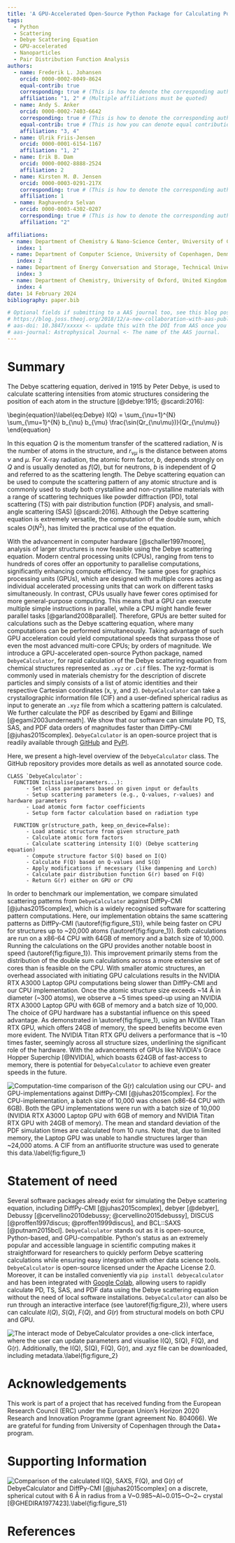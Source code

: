 ```yaml
---
title: 'A GPU-Accelerated Open-Source Python Package for Calculating Powder Diffraction, Small-Angle-, and Total Scattering with the Debye Scattering Equation'
tags:
  - Python
  - Scattering
  - Debye Scattering Equation
  - GPU-accelerated
  - Nanoparticles
  - Pair Distribution Function Analysis
authors:
  - name: Frederik L. Johansen
    orcid: 0000-0002-8049-8624
    equal-contrib: true
    corresponding: true # (This is how to denote the corresponding author)
    affiliation: "1, 2" # (Multiple affiliations must be quoted)
  - name: Andy S. Anker
    orcid: 0000-0002-7403-6642
    corresponding: true # (This is how to denote the corresponding author)
    equal-contrib: true # (This is how you can denote equal contributions between multiple authors)
    affiliation: "3, 4"
  - name: Ulrik Friis-Jensen
    orcid: 0000-0001-6154-1167
    affiliation: "1, 2"
  - name: Erik B. Dam
    orcid: 0000-0002-8888-2524
    affiliation: 2
  - name: Kirsten M. Ø. Jensen
    orcid: 0000-0003-0291-217X
    corresponding: true # (This is how to denote the corresponding author)
    affiliation: 1
  - name: Raghavendra Selvan
    orcid: 0000-0003-4302-0207
    corresponding: true # (This is how to denote the corresponding author)
    affiliation: "2"

affiliations:
 - name: Department of Chemistry & Nano-Science Center, University of Copenhagen, Denmark
   index: 1
 - name: Department of Computer Science, University of Copenhagen, Denmark
   index: 2
 - name: Department of Energy Conversation and Storage, Technical University of Denmark, Denmark
   index: 3
 - name: Department of Chemistry, University of Oxford, United Kingdom
   index: 4
date: 14 February 2024
bibliography: paper.bib

# Optional fields if submitting to a AAS journal too, see this blog post:
# https://blog.joss.theoj.org/2018/12/a-new-collaboration-with-aas-publishing
# aas-doi: 10.3847/xxxxx <- update this with the DOI from AAS once you know it.
# aas-journal: Astrophysical Journal <- The name of the AAS journal.
---
```


# Summary

The Debye scattering equation, derived in 1915 by Peter Debye, is used to calculate scattering intensities from atomic structures considering the position of each atom in the structure [@debye:1915; @scardi:2016]:

\begin{equation}\label{eq:Debye}
I(Q) = \sum_{\nu=1}^{N} \sum_{\mu=1}^{N} b_{\nu} b_{\mu} \frac{\sin(Qr_{\nu\mu})}{Qr_{\nu\mu}}
\end{equation}

In this equation $Q$ is the momentum transfer of the scattered radiation, $N$ is the number of atoms in the structure, and $r_{\nu\mu}$ is the distance between atoms $\nu$ and $\mu$. For X-ray radiation, the atomic form factor, $b$, depends strongly on $Q$ and is usually denoted as $f(Q)$, but for neutrons, $b$ is independent of $Q$ and referred to as the scattering length. 
The Debye scattering equation can be used to compute the scattering pattern of any atomic structure and is commonly used to study both crystalline and non-crystalline materials with a range of scattering techniques like powder diffraction (PD), total scattering (TS) with pair distribution function (PDF) analysis, and small-angle scattering (SAS) [@scardi:2016]. Although the Debye scattering equation is extremely versatile, the computation of the double sum, which scales $O(N^{2})$, has limited the practical use of the equation.

With the advancement in computer hardware [@schaller1997moore], analysis of larger structures is now feasible using the Debye scattering equation. Modern central processing units (CPUs), ranging from tens to hundreds of cores offer an opportunity to parallelise computations, significantly enhancing compute efficiency. The same goes for graphics processing units (GPUs), which are designed with multiple cores acting as individual accelerated processing units that can work on different tasks simultaneously. In contrast, CPUs usually have fewer cores optimised for more general-purpose computing. This means that a GPU can execute multiple simple instructions in parallel, while a CPU might handle fewer parallel tasks [@garland2008parallel]. Therefore, GPUs are better suited for calculations such as the Debye scattering equation, where many computations can be performed simultaneously. Taking advantage of such GPU acceleration could yield computational speeds that surpass those of even the most advanced multi-core CPUs; by orders of magnitude. We introduce a GPU-accelerated open-source Python package, named `DebyeCalculator`, for rapid calculation of the Debye scattering equation from chemical structures represented as `.xyz` or `.cif` files. The xyz-format is commonly used in materials chemistry for the description of discrete particles and simply consists of a list of atomic identities and their respective Cartesian coordinates (x, y, and z). `DebyeCalculator` can take a crystallographic information file (CIF) and a user-defined spherical radius as input to generate an `.xyz` file from which a scattering pattern is calculated. We further calculate the PDF as described by Egami and Billinge [@egami2003underneath]. We show that our software can simulate PD, TS, SAS, and PDF data orders of magnitudes faster than DiffPy-CMI [@juhas2015complex]. `DebyeCalculator` is an open-source project that is readily available through [GitHub](https://github.com/FrederikLizakJohansen/DebyeCalculator) and [PyPI](https://pypi.org/project/DebyeCalculator/).

Here, we present a high-level overview of the `DebyeCalculator` class. The GitHub repository provides more details as well as annotated source code.
```plaintext
CLASS `DebyeCalculator`:                                                  
  FUNCTION Initialise(parameters...):
      - Set class parameters based on given input or defaults           
      - Setup scattering parameters (e.g., Q-values, r-values) and hardware parameters  
      - Load atomic form factor coefficients                             
      - Setup form factor calculation based on radiation type           
  
  FUNCTION gr(structure_path, keep_on_device=False):                
      - Load atomic structure from given structure_path                       
      - Calculate atomic form factors                                
      - Calculate scattering intensity I(Q) (Debye scattering equation) 
      - Compute structure factor S(Q) based on I(Q)                     
      - Calculate F(Q) based on Q-values and S(Q)                       
      - Apply modifications if necessary (like dampening and Lorch)       
      - Calculate pair distribution function G(r) based on F(Q)         
      - Return G(r) either on GPU or CPU            
```

In order to benchmark our implementation, we compare simulated scattering patterns from `DebyeCalculator` against DiffPy-CMI [@juhas2015complex], which is a widely recognised software for scattering pattern computations. Here, our implementation obtains the same scattering patterns as DiffPy-CMI (\autoref{fig:figure_S1}), while being faster on CPU for structures up to ~20,000 atoms (\autoref{fig:figure_1}). Both calculations are run on a x86-64 CPU with 64GB of memory and a batch size of 10,000.
Running the calculations on the GPU provides another notable boost in speed (\autoref{fig:figure_1}). This improvement primarily stems from the distribution of the double sum calculations across a more extensive set of cores than is feasible on the CPU. With smaller atomic structures, an overhead associated with initiating GPU calculations results in the NVIDIA RTX A3000 Laptop GPU computations being slower than DiffPy-CMI and our CPU implementation. Once the atomic structure size exceeds ~14 Å in diameter (~300 atoms), we observe a ~5 times speed-up using an NVIDIA RTX A3000 Laptop GPU with 6GB of memory and a batch size of 10,000. 
The choice of GPU hardware has a substantial influence on this speed advantage. As demonstrated in \autoref{fig:figure_1}, using an NVIDIA Titan RTX GPU, which offers 24GB of memory, the speed benefits become even more evident. The NVIDIA Titan RTX GPU delivers a performance that is ~10 times faster, seemingly across all structure sizes, underlining the significant role of the hardware. With the advancements of GPUs like NVIDIA's Grace Hopper Superchip [@NVIDIA], which boasts 624GB of fast-access to memory, there is potential for `DebyeCalculator` to achieve even greater speeds in the future.

![Computation-time comparison of the $G(r)$ calculation using our CPU- and GPU-implementations against DiffPy-CMI [@juhas2015complex]. For the CPU-implementation, a batch size of 10,000 was chosen (x86-64 CPU with 6GB). Both the GPU implementations were run with a batch size of 10,000 (NVIDIA RTX A3000 Laptop GPU with 6GB of memory and NVIDIA Titan RTX GPU with 24GB of memory). The mean and standard deviation of the PDF simulation times are calculated from 10 runs. Note that, due to limited memory, the Laptop GPU was unable to handle structures larger than ~24,000 atoms. A [CIF](https://github.com/FrederikLizakJohansen/DebyeCalculator/blob/main/data/AntiFluorite_Co2O.cif) from an antifluorite structure was used to generate this data.\label{fig:figure_1}](../figures/figure_1.png)

# Statement of need

Several software packages already exist for simulating the Debye scattering equation, including DiffPy-CMI [@juhas2015complex], debyer [@debyer], Debussy [@cervellino2010debussy; @cervellino2015debussy], DISCUS [@proffen1997discus; @proffen1999discus], and BCL::SAXS [@putnam2015bcl]. `DebyeCalculator` stands out as it is open-source, Python-based, and GPU-compatible. Python's status as an extremely popular and accessible language in scientific computing makes it straightforward for researchers to quickly perform Debye scattering calculations while ensuring easy integration with other data science tools.
`DebyeCalculator` is open-source licensed under the Apache License 2.0. Moreover, it can be installed conveniently via `pip install debyecalculator` and has been integrated with [Google Colab](https://colab.research.google.com/github/FrederikLizakJohansen/DebyeCalculator/blob/main/InteractiveMode_Colab.ipynb), allowing users to rapidly calculate PD, TS, SAS, and PDF data using the Debye scattering equation without the need of local software installations. `DebyeCalculator` can also be run through an interactive interface (see \autoref{fig:figure_2}), where users can calculate $I(Q)$, $S(Q)$, $F(Q)$, and $G(r)$ from structural models on both CPU and GPU. 

![The interact mode of `DebyeCalculator` provides a one-click interface, where the user can update parameters and visualise $I(Q)$, $S(Q)$, $F(Q)$, and $G(r)$. Additionally, the $I(Q)$, $S(Q)$, $F(Q)$, $G(r)$, and .xyz file can be downloaded, including metadata.\label{fig:figure_2}](../figures/figure_2.png)

# Acknowledgements

This work is part of a project that has received funding from the European Research Council (ERC) under the European Union’s Horizon 2020 Research and Innovation Programme (grant agreement No. 804066). We are grateful for funding from University of Copenhagen through the Data+ program.

# Supporting Information

![Comparison of the calculated $I(Q)$, SAXS, $F(Q)$, and $G(r)$ of DebyeCalculator and DiffPy-CMI [@juhas2015complex] on a discrete, spherical cutout with 6 Å in radius from a V~0.985~Al~0.015~O~2~ crystal [@GHEDIRA1977423].\label{fig:figure_S1}](../figures/figure_S1.png)

# References
